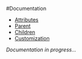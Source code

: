 #Documentation

* [Attributes](attributes.md)
* [Parent](parent.md)
* [Children](children.md)
* [Customization](customization.md)

_Documentation in progress..._
